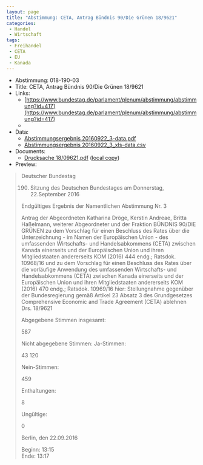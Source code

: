 ```yaml
---
layout: page
title: "Abstimmung: CETA, Antrag Bündnis 90/Die Grünen 18/9621"
categories:
 - Handel
 - Wirtschaft
tags:
 - Freihandel
 - CETA
 - EU
 - Kanada
---
```


* Abstimmung: 018-190-03
* Title: CETA, Antrag Bündnis 90/Die Grünen 18/9621
* Links: 
    * [https://www.bundestag.de/parlament/plenum/abstimmung/abstimmung?id=417](https://www.bundestag.de/parlament/plenum/abstimmung/abstimmung?id=417)
    * 
* Data: 
    * [Abstimmungsergebnis 20160922_3-data.pdf](/res/abstimmungsliste/20160922_3-data.pdf)
    * [Abstimmungsergebnis 20160922_3_xls-data.csv](/res/abstimmungsliste/analyses/20160922_3_xls-data.csv)
* Documents: 
    * [Drucksache 18/09621.pdf](http://dip21.bundestag.de/dip21/btd/18/096/1809621.pdf) ([local copy](/res/abstimmungsdaten/018-190-03/1809621.pdf))
* Preview: 
> Deutscher Bundestag
> 
> 190. Sitzung des Deutschen Bundestages
> am Donnerstag, 22.September 2016
> 
> Endgültiges Ergebnis der Namentlichen Abstimmung Nr. 3
> 
> Antrag der Abgeordneten Katharina Dröge, Kerstin Andreae, Britta Haßelmann, weiterer
> Abgeordneter und der Fraktion BÜNDNIS 90/DIE GRÜNEN
> zu dem Vorschlag für einen Beschluss des Rates über die Unterzeichnung - im Namen der
> Europäischen Union - des umfassenden Wirtschafts- und Handelsabkommens (CETA)
> zwischen Kanada einerseits und der Europäischen Union und ihren Mitgliedstaaten
> andererseits
> KOM (2016) 444 endg.; Ratsdok. 10968/16
> und
> zu dem Vorschlag für einen Beschluss des Rates über die vorläufige Anwendung des
> umfassenden Wirtschafts- und Handelsabkommens (CETA) zwischen Kanada einerseits
> und der Europäischen Union und ihren Mitgliedstaaten andererseits
> KOM (2016) 470 endg.; Ratsdok. 10969/16
> hier: Stellungnahme gegenüber der Bundesregierung gemäß Artikel 23 Absatz 3 des
> Grundgesetzes
> Comprehensive Economic and Trade Agreement (CETA) ablehnen
> Drs. 18/9621
> 
> Abgegebene Stimmen insgesamt:
> 
> 587
> 
> Nicht abgegebene Stimmen:
> Ja-Stimmen:
> 
> 43
> 120
> 
> Nein-Stimmen:
> 
> 459
> 
> Enthaltungen:
> 
> 8
> 
> Ungültige:
> 
> 0
> 
> Berlin, den 22.09.2016
> 
> Beginn: 13:15  
> Ende: 13:17
